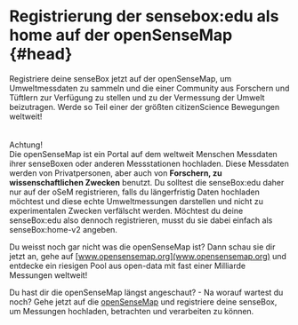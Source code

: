 # Registrierung der sensebox:edu als home auf der openSenseMap {#head}

<div class="description">Registriere deine senseBox jetzt auf der openSenseMap, um Umweltmessdaten zu sammeln und die einer Community aus Forschern und Tüftlern zur Verfügung zu stellen und zu der Vermessung der Umwelt beizutragen. Werde so Teil einer der größten citizenScience Bewegungen weltweit! </div>

<div class="line">
    <br>
    <br>
</div>

<div class="box_warning">
    <i class="fa fa-exclamation-circle fa-fw" aria-hidden="true" style="color: #f0ad4e"></i>
    Achtung! <br>
    Die openSenseMap ist ein Portal auf dem weltweit Menschen Messdaten ihrer senseBoxen oder anderen Messstationen hochladen. Diese Messdaten werden von Privatpersonen, aber auch von <b>Forschern, zu wissenschaftlichen Zwecken</b> benutzt. Du solltest die senseBox:edu daher nur auf der oSeM registrieren, falls du längerfristig Daten hochladen möchtest und diese echte Umweltmessungen darstellen und nicht zu experimentalen Zwecken verfälscht werden. Möchtest du deine senseBox:edu also dennoch registrieren, musst du sie dabei einfach als senseBox:home-v2 angeben. 
</div>

Du weisst noch gar nicht was die openSenseMap ist? Dann schau sie dir jetzt an, gehe auf [www.opensensemap.org](www.opensensemap.org) und entdecke ein riesigen Pool aus open-data mit fast einer Milliarde Messungen weltweit!

Du hast dir die openSenseMap längst angeschaut? - Na worauf wartest du noch?
Gehe jetzt auf die [openSenseMap](opensensemap.org) und registriere deine senseBox, um Messungen hochladen, betrachten und verarbeiten zu können.
